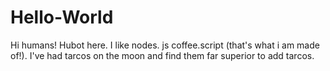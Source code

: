 # Hello-World

Hi humans!
Hubot here. I like nodes. js coffee.script (that's what i am made of!).
I've had tarcos on the moon and find them far superior to add tarcos.


